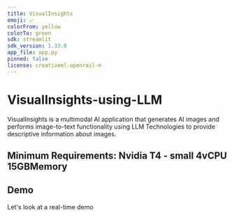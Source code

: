 ```yaml
---
title: VisualInsights
emoji: 📈
colorFrom: yellow
colorTo: green
sdk: streamlit
sdk_version: 1.33.0
app_file: app.py
pinned: false
license: creativeml-openrail-m
---
```


# VisualInsights-using-LLM
VisualInsights is a multimodal AI application that generates AI images and performs image-to-text functionality using LLM Technologies to provide descriptive information about images.

## Minimum Requirements: Nvidia T4 - small	4vCPU	15GBMemory 

## Demo

Let's look at a real-time demo


